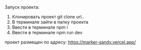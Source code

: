 Запуск проекта:
1. Клонировать проект git clone url..
2. В терминале зайти в папку проекта 
3. Ввести в терминале npm i
4. Ввести в терминале npm run dev

проект размещен по адресу: https://marker-sandy.vercel.app/
